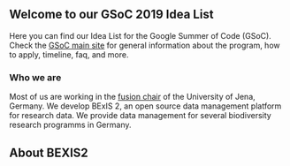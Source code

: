 ## Welcome to our GSoC 2019 Idea List

Here you can find our Idea List for the Google Summer of Code (GSoC). Check the [GSoC main site](http://code.google.com/soc) for general information about the program, how to apply, timeline, faq, and more. 

### Who we are

Most of us are working in the [fusion chair](http://fusion.cs.uni-jena.de/fusion/) of the University of Jena, Germany. We develop BExIS 2, an open source data management platform for research data. We provide data management for several biodiversity research programms in Germany.

## About BEXIS2





